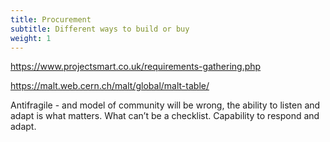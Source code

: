 ```yaml
---
title: Procurement
subtitle: Different ways to build or buy
weight: 1
---
```



https://www.projectsmart.co.uk/requirements-gathering.php

https://malt.web.cern.ch/malt/global/malt-table/


Antifragile - and model of community will be wrong, the ability to listen and adapt is what matters. What can’t be a checklist. Capability to respond and adapt.

